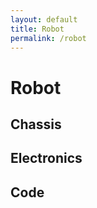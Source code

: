 ```yaml
---
layout: default
title: Robot
permalink: /robot
---
```


# Robot

## Chassis

## Electronics

## Code